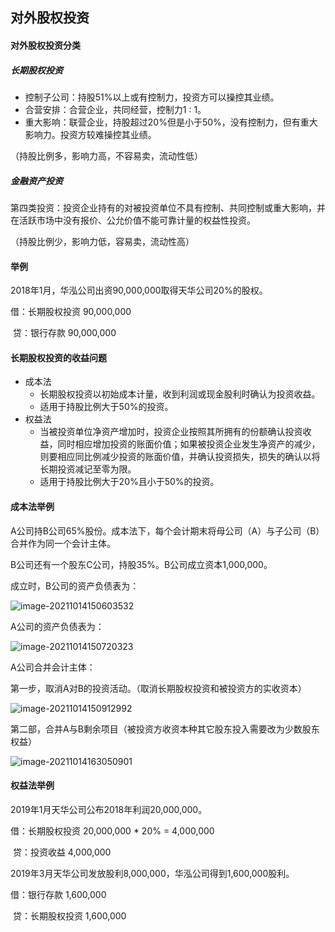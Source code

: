 ## 对外股权投资



#### 对外股权投资分类

##### 长期股权投资

* 控制子公司：持股51%以上或有控制力，投资方可以操控其业绩。
* 合营安排：合营企业，共同经营，控制力1 : 1。
* 重大影响：联营企业，持股超过20%但是小于50%，没有控制力，但有重大影响力。投资方较难操控其业绩。

（持股比例多，影响力高，不容易卖，流动性低）



##### 金融资产投资

第四类投资：投资企业持有的对被投资单位不具有控制、共同控制或重大影响，并在活跃市场中没有报价、公允价值不能可靠计量的权益性投资。

（持股比例少，影响力低，容易卖，流动性高）



#### 举例

2018年1月，华泓公司出资90,000,000取得天华公司20%的股权。

借：长期股权投资	90,000,000

​	贷：银行存款	90,000,000



#### 长期股权投资的收益问题

* 成本法
  * 长期股权投资以初始成本计量，收到利润或现金股利时确认为投资收益。
  * 适用于持股比例大于50%的投资。
* 权益法
  * 当被投资单位净资产增加时，投资企业按照其所拥有的份额确认投资收益，同时相应增加投资的账面价值；如果被投资企业发生净资产的减少，则要相应同比例减少投资的账面价值，并确认投资损失，损失的确认以将长期投资减记至零为限。
  * 适用于持股比例大于20%且小于50%的投资。



#### 成本法举例

A公司持B公司65%股份。成本法下，每个会计期末将母公司（A）与子公司（B）合并作为同一个会计主体。



B公司还有一个股东C公司，持股35%。B公司成立资本1,000,000。



成立时，B公司的资产负债表为：

![image-20211014150603532](C:\Users\alanngai\AppData\Roaming\Typora\typora-user-images\image-20211014150603532.png)

A公司的资产负债表为：

![image-20211014150720323](C:\Users\alanngai\AppData\Roaming\Typora\typora-user-images\image-20211014150720323.png)

A公司合并会计主体：

第一步，取消A对B的投资活动。（取消长期股权投资和被投资方的实收资本）

![image-20211014150912992](C:\Users\alanngai\AppData\Roaming\Typora\typora-user-images\image-20211014150912992.png)

第二部，合并A与B剩余项目（被投资方收资本种其它股东投入需要改为少数股东权益）

![image-20211014163050901](C:\Users\alanngai\AppData\Roaming\Typora\typora-user-images\image-20211014163050901.png)



#### 权益法举例

2019年1月天华公司公布2018年利润20,000,000。

借：长期股权投资	20,000,000 * 20% = 4,000,000

​	贷：投资收益	4,000,000



2019年3月天华公司发放股利8,000,000，华泓公司得到1,600,000股利。

借：银行存款	1,600,000

​	贷：长期股权投资	1,600,000
